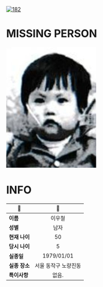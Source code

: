 [![182](https://img.shields.io/badge/%EC%8B%A4%EC%A2%85%EC%8B%A0%EA%B3%A0%EB%8A%94%20%EA%B5%AD%EB%B2%88%EC%97%86%EC%9D%B4-182-blue)](http://safe182.go.kr/index.do)

# MISSING PERSON

<img src="./missing_person.jpg">

# INFO

|🔑|💎|
|--|:--:|
|**이름**|이우철|
|**성별**|남자|
|**현재 나이**|50|
|**당시 나이**|5|
|**실종일**|1979/01/01|
|**실종 장소**|서울 동작구 노량진동|
|**특이사항**|없음.|
